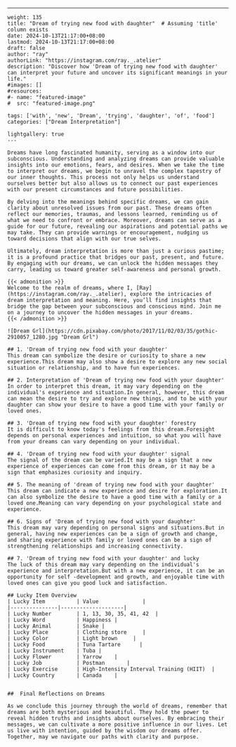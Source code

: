 ---
    weight: 135
    title: "Dream of trying new food with daughter"  # Assuming 'title' column exists
    date: 2024-10-13T21:17:00+08:00
    lastmod: 2024-10-13T21:17:00+08:00
    draft: false
    author: "ray"
    authorLink: "https://instagram.com/ray._.atelier"
    description: "Discover how 'Dream of trying new food with daughter' can interpret your future and uncover its significant meanings in your life."
    #images: []
    #resources:
    #- name: "featured-image"
    #  src: "featured-image.png"
    
    tags: ['with', 'new', 'Dream', 'trying', 'daughter', 'of', 'food']
    categories: ["Dream Interpretation"]
    
    lightgallery: true
    ---
    
    Dreams have long fascinated humanity, serving as a window into our subconscious. Understanding and analyzing dreams can provide valuable insights into our emotions, fears, and desires. When we take the time to interpret our dreams, we begin to unravel the complex tapestry of our inner thoughts. This process not only helps us understand ourselves better but also allows us to connect our past experiences with our present circumstances and future possibilities.
    
    By delving into the meanings behind specific dreams, we can gain clarity about unresolved issues from our past. These dreams often reflect our memories, traumas, and lessons learned, reminding us of what we need to confront or embrace. Moreover, dreams can serve as a guide for our future, revealing our aspirations and potential paths we may take. They can provide warnings or encouragement, nudging us toward decisions that align with our true selves.
    
    Ultimately, dream interpretation is more than just a curious pastime; it is a profound practice that bridges our past, present, and future. By engaging with our dreams, we can unlock the hidden messages they carry, leading us toward greater self-awareness and personal growth.
    
    {{< admonition >}}
    Welcome to the realm of dreams, where I, [Ray](https://instagram.com/ray._.atelier), explore the intricacies of dream interpretation and meaning. Here, you’ll find insights that bridge the gap between your subconscious and conscious mind. Join me on a journey to uncover the hidden messages in your dreams.
    {{< /admonition >}}
    
    ![Dream Grl](https://cdn.pixabay.com/photo/2017/11/02/03/35/gothic-2910057_1280.jpg "Dream Grl")
    
    ## 1. 'Dream of trying new food with your daughter'
    This dream can symbolize the desire or curiosity to share a new experience.This dream may also show a desire to explore any new social situation or relationship, and to have fun experiences.
    
    ## 2. Interpretation of 'Dream of trying new food with your daughter'
    In order to interpret this dream, it may vary depending on the individual's experience and situation.In general, however, this dream can mean the desire to try and explore new things, and to be with your daughter can show your desire to have a good time with your family or loved ones.
    
    ## 3. 'Dream of trying new food with your daughter' forestry
    It is difficult to know today's feelings from this dream.Foresight depends on personal experiences and intuition, so what you will have from your dreams can vary depending on your individual.
    
    ## 4. 'Dream of trying new food with your daughter' signal
    The signal of the dream can be varied.It may be a sign that a new experience of experiences can come from this dream, or it may be a sign that emphasizes curiosity and inquiry.
    
    ## 5. The meaning of 'dream of trying new food with your daughter'
    This dream can indicate a new experience and desire for exploration.It can also symbolize the desire to have a good time with a family or a loved one.Meaning can vary depending on your psychological state and experience.
    
    ## 6. Signs of 'Dream of trying new food with your daughter'
    This dream may vary depending on personal signs and situations.But in general, having new experiences can be a sign of growth and change, and sharing experience with family or loved ones can be a sign of strengthening relationships and increasing connectivity.
    
    ## 7. 'Dream of trying new food with your daughter' and lucky
    The luck of this dream may vary depending on the individual's experience and interpretation.But with a new experience, it can be an opportunity for self -development and growth, and enjoyable time with loved ones can give you good luck and satisfaction.
    
    ## Lucky Item Overview
    | Lucky Item          | Value              |
    |---------------|--------------------|
    | Lucky Number        | 1, 13, 30, 35, 41, 42  |
    | Lucky Word          | Happiness |
    | Lucky Animal        | Snake |
    | Lucky Place         | Clothing store     |
    | Lucky Color         | Light brown     |
    | Lucky Food          | Tuna Tartare      |
    | Lucky Instrument    | Tuba |
    | Lucky Flower        | Yarrow    |
    | Lucky Job           | Postman       |
    | Lucky Exercise      | High-Intensity Interval Training (HIIT)  |
    | Lucky Country       | Canada    |
    
    
    ##  Final Reflections on Dreams
    
    As we conclude this journey through the world of dreams, remember that dreams are both mysterious and beautiful. They hold the power to reveal hidden truths and insights about ourselves. By embracing their messages, we can cultivate a more positive influence in our lives. Let us live with intention, guided by the wisdom our dreams offer. Together, may we navigate our paths with clarity and purpose.
    